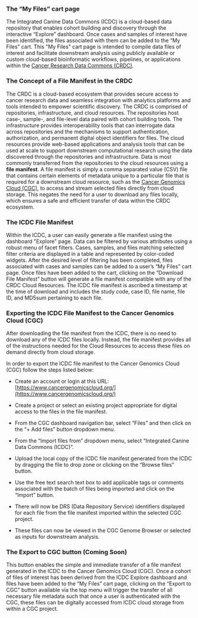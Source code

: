### The “My Files” cart page 
The Integrated Canine Data Commons (ICDC) is a cloud-based data repository that enables cohort building and discovery through the interactive “Explore” dashboard. Once cases and samples of interest have been identified, the files associated with them can be added to the “My Files” cart. This "My Files" cart page is intended to compile data files of interest and facilitate downstream analysis using publicly available or custom cloud-based bioinformatic workflows, pipelines, or applications within the [Cancer Research Data Commons (CRDC)](https://datacommons.cancer.gov/). 
 

### The Concept of a File Manifest in the CRDC 
The CRDC is a cloud-based ecosystem that provides secure access to cancer research data and seamless integration with analytics platforms and tools intended to empower scientific discovery. The CRDC is comprised of repositories, infrastructure, and cloud resources. The repositories host case-, sample-, and file-level data paired with cohort building tools. The infrastructure provides interoperability tools that can interrogate data across repositories and the mechanisms to support authentication, authorization, and permanent digital object identifiers for files. The cloud resources provide web-based applications and analysis tools that can be used at scale to support downstream computational research using the data discovered through the repositories and infrastructure. Data is most commonly transferred from the repositories to the cloud resources using a **file manifest**.  A file manifest is simply a comma separated value (CSV) file that contains certain elements of metadata unique to a particular file that is required for a downstream cloud resource, such as the [Cancer Genomics Cloud (CGC)](https://www.cancergenomicscloud.org/), to access and stream selected files directly from cloud storage. This negates the need for a user to download any files locally, which ensures a safe and efficient transfer of data within the CRDC ecosystem. 
 

### The ICDC File Manifest 
Within the ICDC, a user can easily generate a file manifest using the dashboard "Explore" page. Data can be filtered by various attributes using a robust menu of facet filters. Cases, samples, and files matching selected filter criteria are displayed in a table and represented by color-coded widgets. After the desired level of filtering has been completed, files associated with cases and samples can be added to a user’s “My Files” cart page. Once files have been added to the cart, clicking on the “Download File Manifest” button will generate a file manifest compatible with any of the CRDC Cloud Resources. The ICDC file manifest is ascribed a timestamp at the time of download and includes the study code, case ID, file name, file ID, and MD5sum pertaining to each file. 
 

### Exporting the ICDC File Manifest to the Cancer Genomics Cloud (CGC) 
After downloading the file manifest from the ICDC, there is no need to download any of the ICDC files locally. Instead, the file manifest provides all of the instructions needed for the Cloud Resources to access these files on demand directly from cloud storage.  
 
In order to export the ICDC file manifest to the Cancer Genomics Cloud (CGC) follow the steps listed below: 
 

* Create an account or login at this URL: [https://www.cancergenomicscloud.org/](https://www.cancergenomicscloud.org/)

* Create a project or select an existing project appropriate for digital access to the files in the file manifest.  

* From the CGC dashboard navigation bar, select “Files” and then click on the “+ Add files” button dropdown menu.  

* From the “Import files from” dropdown menu, select “Integrated Canine Data Commons (ICDC)”.  

* Upload the local copy of the ICDC file manifest generated from the ICDC by dragging the file to drop zone or clicking on the “Browse files” button. 

* Use the free text search text box to add applicable tags or comments associated with the batch of files being imported and click on the “Import” button. 

* There will now be DRS (Data Repository Service) identifiers displayed for each file from the file manifest imported within the selected CGC project. 

* These files can now be viewed in the CGC Genome Browser or selected as inputs for downstream analysis. 


### The Export to CGC button (Coming Soon) 
This button enables the simple and immediate transfer of a file manifest generated in the ICDC to the Cancer Genomics Cloud (CGC). Once a cohort of files of interest has been derived from the ICDC Explore dashboard and files have been added to the “My Files” cart page, clicking on the “Export to CGC” button available via the top menu will trigger the transfer of all necessary file metadata such that once a user is authenticated with the CGC, these files can be digitally accessed from ICDC cloud storage from within a CGC project.
